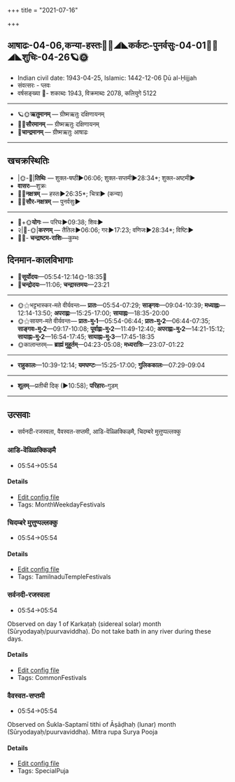 +++
title = "2021-07-16"

+++
## आषाढः-04-06,कन्या-हस्तः🌛🌌◢◣कर्कटः-पुनर्वसुः-04-01🌌🌞◢◣शुचिः-04-26🪐🌞
- Indian civil date: 1943-04-25, Islamic: 1442-12-06 Ḏū al-Ḥijjah
- संवत्सरः - प्लवः
- वर्षसङ्ख्या 🌛- शकाब्दः 1943, विक्रमाब्दः 2078, कलियुगे 5122
___________________
- 🪐🌞**ऋतुमानम्** — ग्रीष्मऋतुः दक्षिणायनम्
- 🌌🌞**सौरमानम्** — ग्रीष्मऋतुः दक्षिणायनम्
- 🌛**चान्द्रमानम्** — ग्रीष्मऋतुः आषाढः
___________________


## खचक्रस्थितिः
- |🌞-🌛|**तिथिः** — शुक्ल-षष्ठी►06:06; शुक्ल-सप्तमी►28:34*; शुक्ल-अष्टमी►  
- **वासरः**—शुक्रः  
- 🌌🌛**नक्षत्रम्** — हस्तः►26:35*; चित्रा► (कन्या)  
- 🌌🌞**सौर-नक्षत्रम्** — पुनर्वसुः►  
___________________
- 🌛+🌞**योगः** — परिघः►09:38; शिवः►  
- २|🌛-🌞|**करणम्** — तैतिलः►06:06; गरः►17:23; वणिजः►28:34*; विष्टिः►  
- 🌌🌛- **चन्द्राष्टम-राशिः**—कुम्भः  


## दिनमान-कालविभागाः
- 🌅**सूर्योदयः**—05:54-12:14🌞️-18:35🌇  
- 🌛**चन्द्रोदयः**—11:06; **चन्द्रास्तमयः**—23:21  
___________________
- 🌞⚝भट्टभास्कर-मते वीर्यवन्तः— **प्रातः**—05:54-07:29; **साङ्गवः**—09:04-10:39; **मध्याह्नः**—12:14-13:50; **अपराह्णः**—15:25-17:00; **सायाह्नः**—18:35-20:00  
- 🌞⚝सायण-मते वीर्यवन्तः— **प्रातः-मु॰1**—05:54-06:44; **प्रातः-मु॰2**—06:44-07:35; **साङ्गवः-मु॰2**—09:17-10:08; **पूर्वाह्णः-मु॰2**—11:49-12:40; **अपराह्णः-मु॰2**—14:21-15:12; **सायाह्नः-मु॰2**—16:54-17:45; **सायाह्नः-मु॰3**—17:45-18:35  
- 🌞कालान्तरम्— **ब्राह्मं मुहूर्तम्**—04:23-05:08; **मध्यरात्रिः**—23:07-01:22  
___________________
- **राहुकालः**—10:39-12:14; **यमघण्टः**—15:25-17:00; **गुलिककालः**—07:29-09:04  
___________________
- **शूलम्**—प्रतीची दिक् (►10:58); **परिहारः**–गुडम्  
___________________

## उत्सवाः
- सर्वनदी-रजस्वला, वैवस्वत-सप्तमी, आडि-वॆळ्ळिक्किऴमै, चिदम्बरे मुत्तुप्पल्लक्कु
### आडि-वॆळ्ळिक्किऴमै
- 05:54→05:54



#### Details
- [Edit config file](https://github.com/jyotisham/adyatithi/tree/master/tamil/description_only/ADi~veLLikkizhamai.toml)
- Tags: MonthWeekdayFestivals


### चिदम्बरे मुत्तुप्पल्लक्कु
- 05:54→05:54



#### Details
- [Edit config file](https://github.com/jyotisham/adyatithi/tree/master/temples/Tamil/relative_event/naTarAjar%20An2i%20tirumaJcan2am/offset__01/cidambarE%20muttuppallakku.toml)
- Tags: TamilnaduTempleFestivals


### सर्वनदी-रजस्वला
- 05:54→05:54

Observed on day 1 of Karkaṭaḥ (sidereal solar) month (Sūryodayaḥ/puurvaviddha). Do not take bath in any river during these days.

#### Details
- [Edit config file](https://github.com/jyotisham/adyatithi/tree/master/devatA/nadI/sidereal_solar_month/day/04/01/sarvanadI-rajasvalA~1.toml)
- Tags: CommonFestivals


### वैवस्वत-सप्तमी
- 05:54→05:54

Observed on Śukla-Saptamī tithi of Āṣāḍhaḥ (lunar) month (Sūryodayaḥ/puurvaviddha). Mitra rupa Surya Pooja

#### Details
- [Edit config file](https://github.com/jyotisham/adyatithi/tree/master/general/lunar_month/tithi/04/07/vaivasvata-saptamI.toml)
- Tags: SpecialPuja



